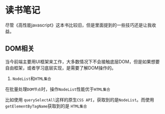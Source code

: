 # 读书笔记

尽管《高性能javascript》这本书比较旧，但是里面提到的一些技巧还是让我收益。

## DOM相关

当今前端主要用UI框架来工作，大多数情况下不会接触底层DOM，但是如果想要自由框架，或者学习底层实现，是需要了解DOM操作的。

1. `NodeList`和`HTML集合`

在批量处理`DOM节点`时，操作`NodeList`性能优于`HTML集合`

比如使用 `querySelectAll`这样的原生`CSS API`，获取到的是`NodeList`。而使用 `getElementByTagName`获取到的是 `HTML集合`